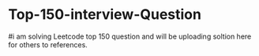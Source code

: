 # Top-150-interview-Question
#i am solving Leetcode top 150 question and will be uploading soltion here for others to references.
